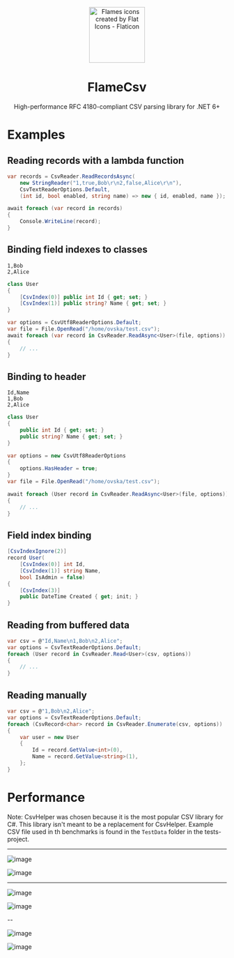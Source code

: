 <p align="center">
  <img
    width="128"
    height="128"
    title="Flames icons created by Flat Icons - Flaticon"
    src="https://user-images.githubusercontent.com/68028366/197605525-a4a8c70f-d757-441b-a26a-adcfaca9ee03.png" />
  <h1 align="center">FlameCsv</h1>
  <p align="center">High-performance RFC 4180-compliant CSV parsing library for .NET 6+</p>
</p>

# Examples

## Reading records with a lambda function
```csharp
var records = CsvReader.ReadRecordsAsync(
    new StringReader("1,true,Bob\r\n2,false,Alice\r\n"),
    CsvTextReaderOptions.Default,
    (int id, bool enabled, string name) => new { id, enabled, name });

await foreach (var record in records)
{
    Console.WriteLine(record);
}
```

## Binding field indexes to classes
```csv
1,Bob
2,Alice
```
```csharp
class User
{
    [CsvIndex(0)] public int Id { get; set; }
    [CsvIndex(1)] public string? Name { get; set; }
}
```
```csharp
var options = CsvUtf8ReaderOptions.Default;
var file = File.OpenRead("/home/ovska/test.csv");
await foreach (var record in CsvReader.ReadAsync<User>(file, options))
{
    // ...
}
```

## Binding to header
```csv
Id,Name
1,Bob
2,Alice
```
```csharp
class User
{
    public int Id { get; set; }
    public string? Name { get; set; }
}
```
```csharp
var options = new CsvUtf8ReaderOptions
{
    options.HasHeader = true;
}
var file = File.OpenRead("/home/ovska/test.csv");

await foreach (User record in CsvReader.ReadAsync<User>(file, options))
{
    // ...
}
```

## Field index binding
```csharp
[CsvIndexIgnore(2)]
record User(
    [CsvIndex(0)] int Id,
    [CsvIndex(1)] string Name,
    bool IsAdmin = false)
{
    [CsvIndex(3)]
    public DateTime Created { get; init; }
}
```

## Reading from buffered data
```csharp
var csv = @"Id,Name\n1,Bob\n2,Alice";
var options = CsvTextReaderOptions.Default;
foreach (User record in CsvReader.Read<User>(csv, options))
{
    // ...
}
```

## Reading manually
```csharp
var csv = @"1,Bob\n2,Alice";
var options = CsvTextReaderOptions.Default;
foreach (CsvRecord<char> record in CsvReader.Enumerate(csv, options))
{
    var user = new User
    {
        Id = record.GetValue<int>(0),
        Name = record.GetValue<string>(1),
    };
}
```

# Performance

Note: CsvHelper was chosen because it is the most popular CSV library for C#. This library isn't meant to be a replacement for CsvHelper.
Example CSV file used in th benchmarks is found in the `TestData` folder in the tests-project.

---

![image](https://user-images.githubusercontent.com/68028366/235344076-a82ccca6-b3a1-4a00-9509-dcf261aaad06.png)

![image](https://user-images.githubusercontent.com/68028366/235345259-87c1013b-91b4-4d60-bcaf-5924ed467df4.png)

---

![image](https://user-images.githubusercontent.com/68028366/235345278-67fef09b-b742-442b-a680-0e8675e8309c.png)

![image](https://user-images.githubusercontent.com/68028366/235345292-c77d3870-9fc6-456e-9e6b-05effd1300f5.png)

--

![image](https://user-images.githubusercontent.com/68028366/236668926-2e928850-36b8-4610-a50e-168fa56de8e0.png)

![image](https://user-images.githubusercontent.com/68028366/236668945-440fff1a-3b2d-4f57-8f94-6231f62afacc.png)
